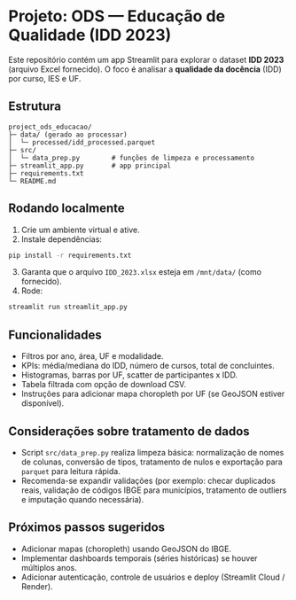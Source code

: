 # Projeto: ODS — Educação de Qualidade (IDD 2023)

Este repositório contém um app Streamlit para explorar o dataset **IDD 2023** (arquivo Excel fornecido). O foco é analisar a **qualidade da docência** (IDD) por curso, IES e UF.

## Estrutura
```
project_ods_educacao/
├─ data/ (gerado ao processar)
│  └─ processed/idd_processed.parquet
├─ src/
│  └─ data_prep.py        # funções de limpeza e processamento
├─ streamlit_app.py       # app principal
├─ requirements.txt
└─ README.md
```

## Rodando localmente
1. Crie um ambiente virtual e ative.
2. Instale dependências:
```bash
pip install -r requirements.txt
```
3. Garanta que o arquivo `IDD_2023.xlsx` esteja em `/mnt/data/` (como fornecido).
4. Rode:
```bash
streamlit run streamlit_app.py
```

## Funcionalidades
- Filtros por ano, área, UF e modalidade.
- KPIs: média/mediana do IDD, número de cursos, total de concluintes.
- Histogramas, barras por UF, scatter de participantes x IDD.
- Tabela filtrada com opção de download CSV.
- Instruções para adicionar mapa choropleth por UF (se GeoJSON estiver disponível).

## Considerações sobre tratamento de dados
- Script `src/data_prep.py` realiza limpeza básica: normalização de nomes de colunas, conversão de tipos, tratamento de nulos e exportação para `parquet` para leitura rápida.
- Recomenda-se expandir validações (por exemplo: checar duplicados reais, validação de códigos IBGE para municípios, tratamento de outliers e imputação quando necessária).

## Próximos passos sugeridos
- Adicionar mapas (choropleth) usando GeoJSON do IBGE.
- Implementar dashboards temporais (séries históricas) se houver múltiplos anos.
- Adicionar autenticação, controle de usuários e deploy (Streamlit Cloud / Render).
